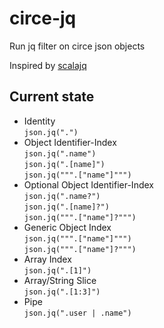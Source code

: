 # circe-jq

Run jq filter on circe json objects

Inspired by [scalajq](https://github.com/6u1ll4um3/scalajq)

## Current state
- Identity \
```json.jq(".")```
- Object Identifier-Index \
```json.jq(".name")``` \
```json.jq(".[name]")``` \
```json.jq(""".["name"]""")```
- Optional Object Identifier-Index \
```json.jq(".name?")``` \
```json.jq(".[name]?")``` \
```json.jq(""".["name"]?""")```
- Generic Object Index \
```json.jq(""".["name"]""")```\
```json.jq(""".["name"]?""")```
- Array Index \
```json.jq(".[1]")```
- Array/String Slice \
```json.jq(".[1:3]")```
- Pipe \
```json.jq(".user | .name")```